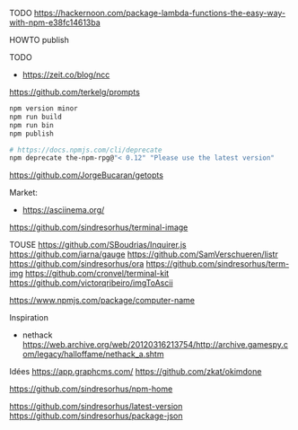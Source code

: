 
TODO https://hackernoon.com/package-lambda-functions-the-easy-way-with-npm-e38fc14613ba

HOWTO publish

TODO
- https://zeit.co/blog/ncc


https://github.com/terkelg/prompts

``` bash
npm version minor
npm run build
npm run bin
npm publish

# https://docs.npmjs.com/cli/deprecate
npm deprecate the-npm-rpg@"< 0.12" "Please use the latest version"
```

https://github.com/JorgeBucaran/getopts

Market:
* https://asciinema.org/

https://github.com/sindresorhus/terminal-image

TOUSE
https://github.com/SBoudrias/Inquirer.js
https://github.com/iarna/gauge
https://github.com/SamVerschueren/listr
https://github.com/sindresorhus/ora
https://github.com/sindresorhus/term-img
https://github.com/cronvel/terminal-kit
https://github.com/victorqribeiro/imgToAscii


https://www.npmjs.com/package/computer-name

Inspiration
* nethack https://web.archive.org/web/20120316213754/http://archive.gamespy.com/legacy/halloffame/nethack_a.shtm


Idées
https://app.graphcms.com/
https://github.com/zkat/okimdone



https://github.com/sindresorhus/npm-home

https://github.com/sindresorhus/latest-version
https://github.com/sindresorhus/package-json

